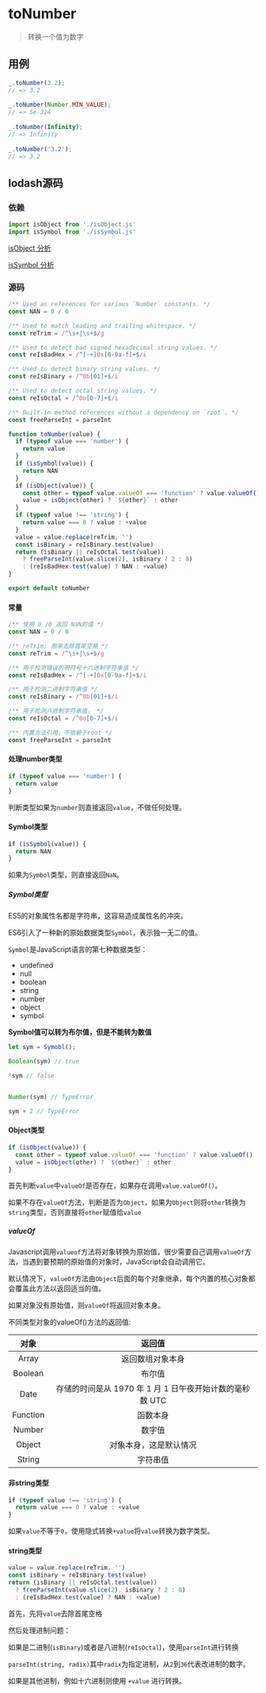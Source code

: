 # toNumber

> 转换一个值为数字

## 用例

```js
_.toNumber(3.2);
// => 3.2
 
_.toNumber(Number.MIN_VALUE);
// => 5e-324
 
_.toNumber(Infinity);
// => Infinity
 
_.toNumber('3.2');
// => 3.2
```

## lodash源码

### 依赖

```js
import isObject from './isObject.js'
import isSymbol from './isSymbol.js'
```

[isObject 分析](lodash/isObject.md)

[isSymbol 分析](lodash/isSymbol.md)

### 源码

```js
/** Used as references for various `Number` constants. */
const NAN = 0 / 0

/** Used to match leading and trailing whitespace. */
const reTrim = /^\s+|\s+$/g

/** Used to detect bad signed hexadecimal string values. */
const reIsBadHex = /^[-+]0x[0-9a-f]+$/i

/** Used to detect binary string values. */
const reIsBinary = /^0b[01]+$/i

/** Used to detect octal string values. */
const reIsOctal = /^0o[0-7]+$/i

/** Built-in method references without a dependency on `root`. */
const freeParseInt = parseInt

function toNumber(value) {
  if (typeof value === 'number') {
    return value
  }
  if (isSymbol(value)) {
    return NAN
  }
  if (isObject(value)) {
    const other = typeof value.valueOf === 'function' ? value.valueOf() : value
    value = isObject(other) ? `${other}` : other
  }
  if (typeof value !== 'string') {
    return value === 0 ? value : +value
  }
  value = value.replace(reTrim, '')
  const isBinary = reIsBinary.test(value)
  return (isBinary || reIsOctal.test(value))
    ? freeParseInt(value.slice(2), isBinary ? 2 : 8)
    : (reIsBadHex.test(value) ? NAN : +value)
}

export default toNumber
```

#### 常量

```js
/** 使用 0 /0 返回 NaN的值 */
const NAN = 0 / 0

/** reTrim: 用来去除首尾空格 */
const reTrim = /^\s+|\s+$/g

/** 用于检测错误的带符号十六进制字符串值 */
const reIsBadHex = /^[-+]0x[0-9a-f]+$/i

/** 用于检测二进制字符串值 */
const reIsBinary = /^0b[01]+$/i

/** 用于检测八进制字符串值。 */
const reIsOctal = /^0o[0-7]+$/i

/** 内置方法引用，不依赖于root */
const freeParseInt = parseInt
```

#### 处理number类型

```js
if (typeof value === 'number') {
  return value
}
```

判断类型如果为`number`则直接返回`value`，不做任何处理。

#### Symbol类型

```js
if (isSymbol(value)) {
  return NAN
}
```

如果为`Symbol`类型，则直接返回`NaN`。

##### Symbol类型

ES5的对象属性名都是字符串，这容易造成属性名的冲突。

ES6引入了一种新的原始数据类型`Symbol`，表示独一无二的值。

`Symbol`是JavaScript语言的第七种数据类型：

* undefined
* null
* boolean
* string
* number
* object
* symbol

**Symbol值可以转为布尔值，但是不能转为数值**

```js
let sym = Symobl();

Boolean(sym) // true

!sym // false


Number(sym) // TypeError

sym + 2 // TypeError
```

#### Object类型

```js
if (isObject(value)) {
  const other = typeof value.valueOf === 'function' ? value.valueOf() : value
  value = isObject(other) ? `${other}` : other
}
```

首先判断`value`中`valueOf`是否存在，如果存在调用`value.valueOf()`。

如果不存在`valueOf`方法，判断是否为`Object`，如果为`Object`则将`other`转换为`string`类型，否则直接将`other`赋值给`value`

##### valueOf

Javascript调用`valueof`方法将对象转换为原始值，很少需要自己调用`valueOf`方法，当遇到要预期的原始值的对象时，JavaScript会自动调用它。

默认情况下，`valueOf`方法由`Object`后面的每个对象继承，每个内置的核心对象都会覆盖此方法以返回适当的值。

如果对象没有原始值，则`valueOf`将返回对象本身。

不同类型对象的valueOf()方法的返回值:

| 对象 | 	返回值 	|
| :---: | :------------:|
| Array | 返回数组对象本身	|
| Boolean | 布尔值 |
| Date | 存储的时间是从 1970 年 1 月 1 日午夜开始计数的毫秒数 UTC |
| Function | 函数本身 |
| Number | 数字值 |
| Object | 对象本身，这是默认情况 |
| String | 字符串值 |

#### 非string类型

```js
if (typeof value !== 'string') {
  return value === 0 ? value : +value
}
```

如果`value`不等于`0`，使用隐式转换`+value`将`value`转换为数字类型。

#### string类型

```js
value = value.replace(reTrim, '')
const isBinary = reIsBinary.test(value)
return (isBinary || reIsOctal.test(value))
  ? freeParseInt(value.slice(2), isBinary ? 2 : 8)
  : (reIsBadHex.test(value) ? NAN : +value)
```

首先，先将`value`去除首尾空格

然后处理进制问题：

如果是二进制(`isBinary`)或者是八进制(`reIsOctal`)，使用`parseInt`进行转换

`parseInt(string, radix)`其中`radix`为指定进制，从`2`到`36`代表改进制的数字。

如果是其他进制，例如十六进制则使用 `+value` 进行转换。































